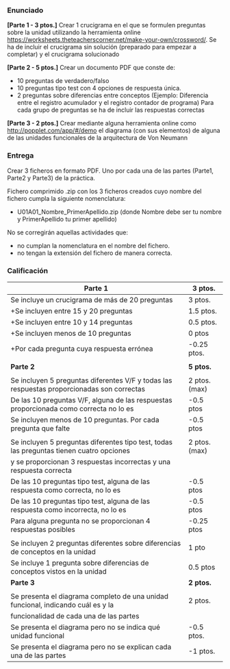 ### Enunciado
**[Parte 1 - 3 ptos.]** Crear 1 crucigrama en el que se formulen preguntas sobre la unidad utilizando la herramienta online https://worksheets.theteacherscorner.net/make-your-own/crossword/. Se ha de incluir el crucigrama sin solución (preparado para empezar a completar) y el crucigrama solucionado

**[Parte 2 - 5 ptos.]** Crear un documento PDF que conste de:
+ 10 preguntas de verdadero/falso
+ 10 preguntas tipo test con 4 opciones de respuesta única.
+ 2 preguntas sobre diferencias entre conceptos (Ejemplo: Diferencia entre el registro acumulador y el registro contador de programa)
Para cada grupo de preguntas se ha de incluir las respuestas correctas

**[Parte 3 - 2 ptos.]** Crear mediante alguna herramienta online como http://popplet.com/app/#/demo el diagrama (con sus elementos) de alguna de las unidades funcionales de la arquitectura de Von Neumann

### Entrega

Crear 3 ficheros en formato PDF. Uno por cada una de las partes (Parte1, Parte2 y Parte3) de la práctica.

Fichero comprimido .zip con los 3 ficheros creados cuyo nombre del fichero cumpla la siguiente nomenclatura:

+ U01A01_Nombre_PrimerApellido.zip   (donde Nombre debe ser tu nombre y PrimerApellido tu primer apellido)

No se corregirán aquellas actividades que:
+ no cumplan la nomenclatura en el nombre del fichero.
+ no tengan la extensión del fichero de manera correcta.

### Calificación
| **Parte 1**                                                                               |**3 ptos.**    |
| ----------------------------------------------------------------------------------------- |---------------| 
| Se incluye un crucigrama de más de 20 preguntas                                           | 3 ptos.       |
| +Se incluyen entre 15 y 20 preguntas                                                      | 1.5 ptos.     |
| +Se incluyen entre 10 y 14 preguntas                                                      | 0.5 ptos.     |
| +Se incluyen menos de 10 preguntas                                                        | 0 ptos        |            
| +Por cada pregunta cuya respuesta errónea                                                 | -0.25 ptos.   |             
|                                                                                           |               |    
| **Parte 2**                                                                               |**5 ptos.**    |
|                                                                                           |               | 
| Se incluyen 5 preguntas diferentes V/F y todas las respuestas proporcionadas son correctas | 2 ptos. (max) |
| De las 10 preguntas V/F, alguna de las respuestas proporcionada como correcta no lo es    | -0.5 ptos     |
| Se incluyen menos de 10 preguntas. Por cada pregunta que falte                            | -0.5 ptos     |             
|                                                                                           |               |  
| Se incluyen 5 preguntas diferentes tipo test, todas las preguntas tienen cuatro opciones  | 2 ptos. (max) |
| y se proporcionan 3 respuestas incorrectas y una respuesta correcta                       |               |
| De las 10 preguntas tipo test, alguna de las respuesta como correcta, no lo es            | -0.5 ptos     |
| De las 10 preguntas tipo test, alguna de las respuesta como incorrecta, no lo es          | -0.5 ptos     |
| Para alguna pregunta no se proporcionan 4 respuestas posibles                             | -0.25 ptos    |
|                                                                                           |               |
| Se incluyen 2 preguntas diferentes sobre diferencias de conceptos en la unidad            | 1 pto         |
| Se incluye 1 pregunta sobre diferencias de conceptos vistos en la unidad                  | 0.5 ptos      |             |                                                                                           |               |
| **Parte 3**                                                                               |**2 ptos.**    |
|                                                                                           |               | 
| Se presenta el diagrama completo de una unidad funcional, indicando cuál es y la          | 2 ptos.       |
| funcionalidad de cada una de las partes                                                   |               |
| Se presenta el diagrama pero no se indica qué unidad funcional                            | -0.5 ptos.    |
| Se presenta el diagrama pero no se explican cada una de las partes                        | -1 ptos.      |
                                                                    


